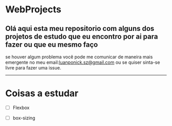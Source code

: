 # WebProjects

Olá aqui esta meu repositorio com alguns dos projetos de estudo que eu encontro por ai para fazer ou que eu mesmo faço 
---
se houver algum problema você pode me comunicar de maneira mais emergente no meu email:luanponick.sz@gmail.com ou se quiser sinta-se livre para fazer uma issue.

---

# Coisas a estudar

 - [ ] Flexbox

 - [ ] box-sizing

   

